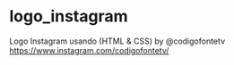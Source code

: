 # logo_instagram
Logo Instagram usando (HTML &amp; CSS) by @codigofontetv
https://www.instagram.com/codigofontetv/

